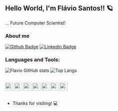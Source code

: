 ## Hello World, I'm Flávio Santos!! 🪐

... Future Computer Scientist!

### About me 

[![Github Badge](https://img.shields.io/badge/-Github-000?style=flat-square&logo=Github&logoColor=white&link=https://github.com/flaviorss)](https://github.com/flaviorss)
[![Linkedin Badge](https://img.shields.io/badge/-LinkedIn-blue?style=flat-square&logo=Linkedin&logoColor=white&link=Lhttps://www.linkedin.com/in/flávio-rodrigo-silveira-santos-799428209/)](https://www.linkedin.com/in/flávio-rodrigo-silveira-santos-799428209/)

### Languages and Tools:

![Flavio GitHub stats](https://github-readme-stats.vercel.app/api?username=flaviorss&show_icons=true&theme=radical)
![Top Langs](https://github-readme-stats.vercel.app/api/top-langs/?username=flaviorss&layout=compact&show_icons=true&theme=radical)

<div style="display: inline_block"><br>
  <img align="center" height="25" src="https://img.shields.io/badge/C-00599C?style=for-the-badge&logo=c&logoColor=white">
  <img align="center" height="25" src="https://img.shields.io/badge/C%23-239120?style=for-the-badge&logo=c-sharp&logoColor=white">
  <img align="center" height="25" src="https://img.shields.io/badge/C%2B%2B-00599C?style=for-the-badge&logo=c%2B%2B&logoColor=white">
  <img align="center" height="25" src="https://img.shields.io/badge/HTML5-E34F26?style=for-the-badge&logo=html5&logoColor=white">
  <img align="center" height="25" src="https://img.shields.io/badge/CSS3-1572B6?style=for-the-badge&logo=css3&logoColor=white">
  <img align="center" height="25" src="https://img.shields.io/badge/Java-ED8B00?style=for-the-badge&logo=java&logoColor=white">
  <img align="center" height="25" src="https://img.shields.io/badge/MySQL-005C84?style=for-the-badge&logo=mysql&logoColor=white">
</div><br>

- Thanks for visiting! 💻
